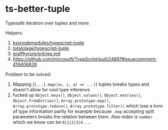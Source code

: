 # ts-better-tuple

Typesafe iteration over tuples and more

Helpers:
1. [ksxnodemodules/typescript-tuple](https://github.com/ksxnodemodules/typescript-tuple)
2. [totalolage/typescript-tuple](https://github.com/totalolage/typescript-tuple)
3. [graffhyrum/entries.md](https://gist.github.com/graffhyrum/1253b24fbe80d5f508544736d83d9532)
4. https://github.com/microsoft/TypeScript/pull/24897#issuecomment-419406826


Problem to be solved:

1. Mapping (`[...].map((e, i, a) => ...)`) tuples breaks types and doesn't allow for cool type inference
2. fucked up `Object.keys()`, `Object.values()`, `Object.entries()`, `Object.fromEntries()`, `Array.prototype.map()`, `Array.prototype.reduce()`, `Array.prototype.filter()` which lose a tonn of type information partly for example because `.map` accepting split parameters breaks the relation between them. Also index is `number` which we know can be `0|1|2|3|4...`.
